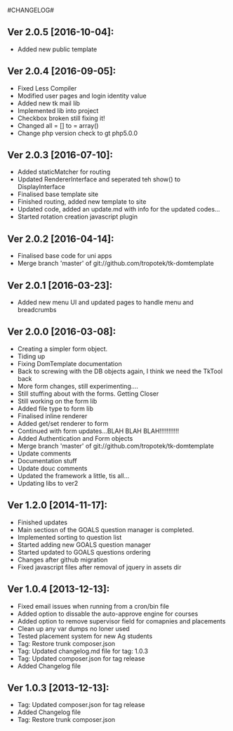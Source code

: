 #CHANGELOG#

Ver 2.0.5 [2016-10-04]:
-------------------------------
 - Added new public template


Ver 2.0.4 [2016-09-05]:
-------------------------------
 - Fixed Less Compiler
 - Modified user pages and login identity value
 - Added new tk mail lib
 - Implemented lib into project
 - Checkbox broken still fixing it!
 - Changed all = [] to = array()
 - Change php version check to gt php5.0.0


Ver 2.0.3 [2016-07-10]:
-------------------------------
 - Added staticMatcher for routing
 - Updated RendererInterface and seperated teh show() to DisplayInterface
 - Finalised base template site
 - Finished routing, added new template to site
 - Updated code, added an update.md with info for the updated codes...
 - Started rotation creation javascript plugin


Ver 2.0.2 [2016-04-14]:
-------------------------------
 - Finalised base code for uni apps
 - Merge branch 'master' of git://github.com/tropotek/tk-domtemplate


Ver 2.0.1 [2016-03-23]:
-------------------------------
 - Added new menu UI and updated pages to handle menu and breadcrumbs


Ver 2.0.0 [2016-03-08]:
-------------------------------
 - Creating a simpler form object.
 - Tiding up
 - Fixing DomTemplate documentation
 - Back to screwing with the DB objects again, I think we need the TkTool back
 - More form changes, still experimenting....
 - Still stuffing about with the forms. Getting Closer
 - Still working on the form lib
 - Added file type to form lib
 - Finalised inline renderer
 - Added get/set renderer to form
 - Continued with form updates...BLAH BLAH BLAH!!!!!!!!!!!
 - Added Authentication and Form objects
 - Merge branch 'master' of git://github.com/tropotek/tk-domtemplate
 - Update comments
 - Documentation stuff
 - Update douc comments
 - Updated the framework a little, tis all...
 - Updating libs to ver2


Ver 1.2.0 [2014-11-17]:
----------------
 - Finished updates
 - Main sectiosn of the GOALS question manager is completed.
 - Implemented sorting to question list
 - Started adding new GOALS question manager
 - Started updated to GOALS questions ordering
 - Changes after github migration
 - Fixed javascript files after removal of jquery in assets dir


Ver 1.0.4 [2013-12-13]:
----------------
 - Fixed email issues when running from a cron/bin file
 - Added option to dissable the auto-approve engine for courses
 - Added option to remove supervisor field for comapnies and placements
 - Clean up any var dumps no loner used
 - Tested placement system for new Ag students
 - Tag: Restore trunk composer.json
 - Tag: Updated changelog.md file for tag: 1.0.3
 - Tag: Updated composer.json for tag release
 - Added Changelog file


Ver 1.0.3 [2013-12-13]:
----------------
 - Tag: Updated composer.json for tag release
 - Added Changelog file
 - Tag: Restore trunk composer.json



